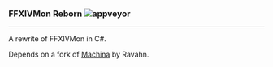 ### FFXIVMon Reborn  ![appveyor](https://ci.appveyor.com/api/projects/status/hvqfvrj5puf96f0b)

--------

A rewrite of FFXIVMon in C#.

Depends on a fork of [Machina](https://github.com/goaaats/machina) by Ravahn. 
